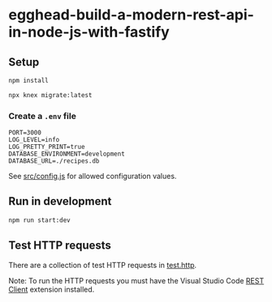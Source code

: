 # egghead-build-a-modern-rest-api-in-node-js-with-fastify

## Setup

```bash
npm install

npx knex migrate:latest
```

### Create a `.env` file

```
PORT=3000
LOG_LEVEL=info
LOG_PRETTY_PRINT=true
DATABASE_ENVIRONMENT=development
DATABASE_URL=./recipes.db
```

See [src/config.js](src/config.js) for allowed configuration values.

## Run in development

```bash
npm run start:dev
```

## Test HTTP requests

There are a collection of test HTTP requests in [test.http](test.http).

Note: To run the HTTP requests you must have the Visual Studio Code [REST Client](https://marketplace.visualstudio.com/items?itemName=humao.rest-client) extension installed.
